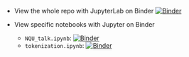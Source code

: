 - View the whole repo with JupyterLab on Binder
[![Binder](https://mybinder.org/badge_logo.svg)](https://mybinder.org/v2/gh/howard-haowen/Chinese-NLP/HEAD)

- View specific notebooks with Jupyter on Binder
  - `NQU_talk.ipynb`: 
    [![Binder](https://mybinder.org/badge_logo.svg)](https://mybinder.org/v2/gh/howard-haowen/Chinese-NLP/main?filepath=NQU_talk.ipynb)
  - `tokenization.ipynb`: 
    [![Binder](https://mybinder.org/badge_logo.svg)](https://mybinder.org/v2/gh/howard-haowen/Chinese-NLP/main?filepath=tokenization.ipynb)
 


